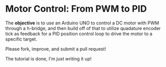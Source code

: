# Motor Control: From PWM to PID
The **objective** is to use an Arduino UNO to control a DC motor with PWM through a h-bridge, and then build off of that to utilize quadature encoder tick as feedback for a PID position control loop to drive the motor to a specific target.

Please fork, improve, and submit a pull request!

The tutorial is done, I'm just writing it up!